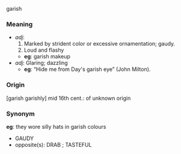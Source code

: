 garish
### Meaning
+ _adj_: 
   1. Marked by strident color or excessive ornamentation; gaudy.
   2. Loud and flashy
    + __eg__: garish makeup
+ _adj_: Glaring; dazzling
    + __eg__: “Hide me from Day's garish eye” (John Milton).

### Origin

[garish garishly] mid 16th cent.: of unknown origin

### Synonym

__eg__: they wore silly hats in garish colours

+ GAUDY
+ opposite(s): DRAB ; TASTEFUL



